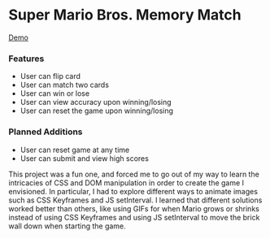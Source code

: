 # Super Mario Bros. Memory Match
[Demo](http://dev.dwightmillar.com/memory_match)

### Features
- User can flip card
- User can match two cards
- User can win or lose
- User can view accuracy upon winning/losing
- User can reset the game upon winning/losing


### Planned Additions
- User can reset game at any time
- User can submit and view high scores

This project was a fun one, and forced me to go out of my way to learn the intricacies of CSS and DOM manipulation in order to create the game I envisioned. In particular, I had to explore different ways to animate images such as CSS Keyframes and JS setInterval. I learned that different solutions worked better than others, like using GIFs for when Mario grows or shrinks instead of using CSS Keyframes and using JS setInterval to move the brick wall down when starting the game.

